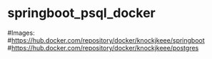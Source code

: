 # springboot_psql_docker

#Images:
#https://hub.docker.com/repository/docker/knockjkeee/springboot
#https://hub.docker.com/repository/docker/knockjkeee/postgres
